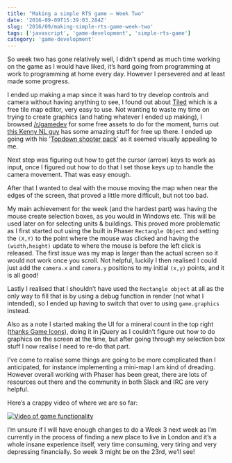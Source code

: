 ```yaml
---
title: "Making a simple RTS game – Week Two"
date: '2016-09-09T15:39:03.284Z'
slug: '2016/09/making-simple-rts-game-week-two'
tags: ['javascript', 'game-development', 'simple-rts-game']
category: 'game-development'
---
```

So week two has gone relatively well, I didn’t spend as much time working on the game as I would have liked, it’s hard going from programming at work to programming at home every day. However I persevered and at least made some progress.

I ended up making a map since it was hard to try develop controls and camera without having anything to see, I found out about [Tiled](http://www.mapeditor.org/) which is a free tile map editor, very easy to use. Not wanting to waste my time on trying to create graphics (and hating whatever I ended up making), I browsed [/r/gamedev](http://reddit.com/r/gamedev) for some free assets to do for the moment, turns out [this Kenny NL guy](http://kenney.nl/) has some amazing stuff for free up there. I ended up going with his '[Topdown shooter pack](http://kenney.nl/assets/topdown-shooter)' as it seemed visually appealing to me.

Next step was figuring out how to get the cursor (arrow) keys to work as input, once I figured out how to do that I set those keys up to handle the camera movement. That was easy enough.

After that I wanted to deal with the mouse moving the map when near the edges of the screen, that proved a little more difficult, but not too bad.

My main achievement for the week (and the hardest part) was having the mouse create selection boxes, as you would in Windows etc. This will be used later on for selecting units & buildings. This proved more problematic as I first started out using the built in Phaser `Rectangle Object` and setting the `(X,Y)` to the point where the mouse was clicked and having the `(width,height)` update to where the mouse is before the left click is released. The first issue was my map is larger than the actual screen so it would not work once you scroll. Not helpful, luckily I then realised I could just add the `camera.x` and `camera.y` positions to my initial `(x,y)` points, and it is all good!

Lastly I realised that I shouldn’t have used the `Rectangle object` at all as the only way to fill that is by using a debug function in render (not what I intended), so I ended up having to switch that over to using `game.graphics` instead.

Also as a note I started making the UI for a mineral count in the top right ([thanks Game Icons](http://game-icons.net/)), doing it in jQuery as I couldn’t figure out how to do graphics on the screen at the time, but after going through my selection box stuff I now realise I need to re-do that part.

I’ve come to realise some things are going to be more complicated than I anticipated, for instance implementing a mini-map I am kind of dreading. However overall working with Phaser has been great, there are lots of resources out there and the community in both Slack and IRC are very helpful.

Here’s a crappy video of where we are so far:

[![Video of game functionality](https://img.youtube.com/vi/q2V6toXFCH0/0.jpg)](https://youtu.be/q2V6toXFCH0)

I’m unsure if I will have enough changes to do a Week 3 next week as I’m currently in the process of finding a new place to live in London and it’s a whole insane experience itself, very time consuming, very tiring and very depressing financially. So week 3 might be on the 23rd, we’ll see!